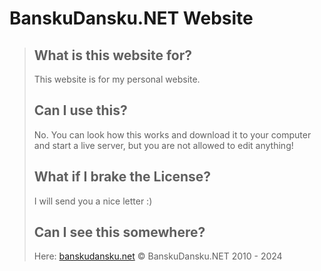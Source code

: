# BanskuDansku.NET Website
> ## What is this website for?
> This website is for my personal website.
> ## Can I use this?
> No. You can look how this works and download it to your computer and start a live server, but you are not allowed to edit anything!
> ## What if I brake the License?
> I will send you a nice letter :)
> ## Can I see this somewhere?
> Here: [banskudansku.net](https://banskudansku.net/)
© BanskuDansku.NET 2010 - 2024
